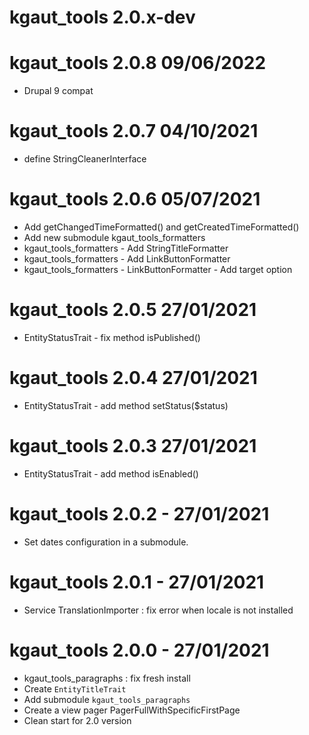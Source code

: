 # kgaut_tools 2.0.x-dev

# kgaut_tools 2.0.8 09/06/2022
 - Drupal 9 compat

# kgaut_tools 2.0.7 04/10/2021
 - define StringCleanerInterface

# kgaut_tools 2.0.6 05/07/2021
- Add getChangedTimeFormatted() and getCreatedTimeFormatted()
- Add new submodule kgaut_tools_formatters
- kgaut_tools_formatters - Add StringTitleFormatter
- kgaut_tools_formatters - Add LinkButtonFormatter
- kgaut_tools_formatters - LinkButtonFormatter - Add target option

# kgaut_tools 2.0.5 27/01/2021
- EntityStatusTrait - fix method isPublished()

# kgaut_tools 2.0.4 27/01/2021
- EntityStatusTrait - add method setStatus($status)

# kgaut_tools 2.0.3 27/01/2021
 - EntityStatusTrait - add method isEnabled()

# kgaut_tools 2.0.2 - 27/01/2021
 - Set dates configuration in a submodule.

# kgaut_tools 2.0.1 - 27/01/2021
  - Service TranslationImporter : fix error when locale is not installed

# kgaut_tools 2.0.0 - 27/01/2021
 - kgaut_tools_paragraphs : fix fresh install
 - Create `EntityTitleTrait`
 - Add submodule `kgaut_tools_paragraphs`
 - Create a view pager PagerFullWithSpecificFirstPage
 - Clean start for 2.0 version
